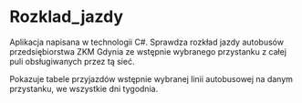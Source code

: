 # Rozklad_jazdy
Aplikacja napisana w technologii C#. 
Sprawdza rozkład jazdy autobusów przedsiębiorstwa ZKM Gdynia ze wstępnie wybranego przystanku z całej puli obsługiwanych przez tą sieć.

Pokazuje tabele przyjazdów wstępnie wybranej linii autobusowej na danym przystanku, 
we wszystkie dni tygodnia.
